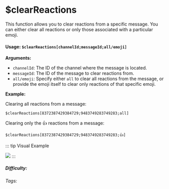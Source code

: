 # $clearReactions

This function allows you to clear reactions from a specific message. You can either clear all reactions or only those associated with a particular emoji.

#### Usage: `$clearReactions[channelId;messageId;all/emoji]`

**Arguments:**

*   `channelId`: The ID of the channel where the message is located.
*   `messageId`: The ID of the message to clear reactions from.
*   `all/emoji`:  Specify either `all` to clear all reactions from the message, or provide the emoji itself to clear only reactions of that specific emoji.

**Example:**

Clearing all reactions from a message:

```
$clearReactions[8372387429384729;9483749283749283;all]
```

Clearing only the 👍 reactions from a message:

```
$clearReactions[8372387429384729;9483749283749283;👍]
```

::: tip Visual Example

![](https://cdn.discordapp.com/attachments/914682255346118687/940735320889098260/Screenshot_20220208192612.jpg)
:::

##### Difficulty: <Badge type="tip" text="Easy" vertical="middle" />

###### Tags: <Badge type="tip" text="clear" vertical="middle" /> <Badge type="tip" text="reactions" vertical="middle" />